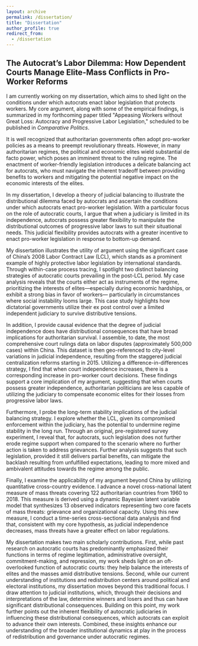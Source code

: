 ```yaml
---
layout: archive
permalink: /dissertation/
title: "Dissertation"
author_profile: true
redirect_from:
  - /dissertation
---
```



## The Autocrat’s Labor Dilemma: How Dependent Courts Manage Elite-Mass Conflicts in Pro-Worker Reforms

I am currently working on my dissertation, which aims to shed light on the conditions under which autocrats enact labor legislation that protects workers. My core argument, along with some of the empirical findings, is summarized in my forthcoming paper titled "Appeasing Workers without Great Loss: Autocracy and Progressive Labor Legislation," scheduled to be published in _Comparative Politics_.

It is well recognized that authoritarian governments often adopt pro-worker policies as a means to preempt revolutionary threats. However, in many authoritarian regimes, the political and economic elites wield substantial de facto power, which poses an imminent threat to the ruling regime. The enactment of worker-friendly legislation introduces a delicate balancing act for autocrats, who must navigate the inherent tradeoff between providing benefits to workers and mitigating the potential negative impact on the economic interests of the elites.

In my dissertation, I develop a theory of judicial balancing to illustrate the distributional dilemma faced by autocrats and ascertain the conditions under which autocrats enact pro-worker legislation. With a particular focus on the role of autocratic courts, I argue that when a judiciary is limited in its independence, autocrats possess greater flexibility to manipulate the distributional outcomes of progressive labor laws to suit their situational needs. This judicial flexibility provides autocrats with a greater incentive to enact pro-worker legislation in response to bottom-up demand.

My dissertation illustrates the utility of argument using the significant case of China’s 2008 Labor Contract Law (LCL), which stands as a prominent example of highly protective labor legislation by international standards. Through within-case process tracing, I spotlight two distinct balancing strategies of autocratic courts prevailing in the post-LCL period. My case analysis reveals that the courts either act as instruments of the regime, prioritizing the interests of elites—especially during economic hardships, or exhibit a strong bias in favor of workers— particularly in circumstances where social instability looms large. This case study highlights how dictatorial governments utilize their ex post control over a limited independent judiciary to survive distributive tensions.

In addition, I provide causal evidence that the degree of judicial independence does have distributional consequences that have broad implications for authoritarian survival. I assemble, to date, the most comprehensive court rulings data on labor disputes (approximately 500,000 cases) within China. This dataset is then geo-referenced to city-level variations in judicial independence, resulting from the staggered judicial centralization reforms starting in 2015. Utilizing a difference-in-differences strategy, I find that when court independence increases, there is a corresponding increase in pro-worker court decisions. These findings support a core implication of my argument, suggesting that when courts possess greater independence, authoritarian politicians are less capable of utilizing the judiciary to compensate economic elites for their losses from progressive labor laws.

Furthermore, I probe the long-term stability implications of the judicial balancing strategy. I explore whether the LCL, given its compromised enforcement within the judiciary, has the potential to undermine regime stability in the long run. Through an original, pre-registered survey experiment, I reveal that, for autocrats, such legislation does not further erode regime support when compared to the scenario where no further action is taken to address grievances. Further analysis suggests that such legislation, provided it still delivers partial benefits, can mitigate the backlash resulting from unfulfilled expectations, leading to more mixed and ambivalent attitudes towards the regime among the public. 

Finally, I examine the applicability of my argument beyond China by utilizing quantitative cross-country evidence. I advance a novel cross-national latent measure of mass threats covering 122 authoritarian countries from 1960 to 2018. This measure is derived using a dynamic Bayesian latent variable model that synthesizes 13 observed indicators representing two core facets of mass threats: grievance and organizational capacity. Using this new measure, I conduct a time-series cross-sectional data analysis and find that, consistent with my core hypothesis, as judicial independence decreases, mass threats have a greater effect on labor regulations. 

My dissertation makes two main scholarly contributions. First, while past research on autocratic courts has predominantly emphasized their functions in terms of regime legitimation, administrative oversight, commitment-making, and repression, my work sheds light on an oft-overlooked function of autocratic courts: they help balance the interests of elites and the masses amid distributive tensions. Second, while our current understanding of institutions and redistribution centers around political and electoral institutions, my dissertation moves beyond this traditional focus. I draw attention to judicial institutions, which, through their decisions and interpretations of the law, determine winners and losers and thus can have significant distributional consequences. Building on this point, my work further points out the inherent flexibility of autocratic judiciaries in influencing these distributional consequences, which autocrats can exploit to advance their own interests. Combined, these insights enhance our understanding of the broader institutional dynamics at play in the process of redistribution and governance under autocratic regimes.
